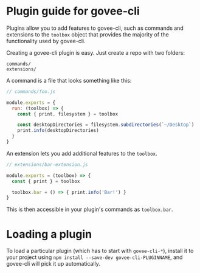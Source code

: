 # Plugin guide for govee-cli

Plugins allow you to add features to govee-cli, such as commands and
extensions to the `toolbox` object that provides the majority of the functionality
used by govee-cli.

Creating a govee-cli plugin is easy. Just create a repo with two folders:

```
commands/
extensions/
```

A command is a file that looks something like this:

```js
// commands/foo.js

module.exports = {
  run: (toolbox) => {
    const { print, filesystem } = toolbox

    const desktopDirectories = filesystem.subdirectories(`~/Desktop`)
    print.info(desktopDirectories)
  }
}
```

An extension lets you add additional features to the `toolbox`.

```js
// extensions/bar-extension.js

module.exports = (toolbox) => {
  const { print } = toolbox

  toolbox.bar = () => { print.info('Bar!') }
}
```

This is then accessible in your plugin's commands as `toolbox.bar`.

# Loading a plugin

To load a particular plugin (which has to start with `govee-cli-*`),
install it to your project using `npm install --save-dev govee-cli-PLUGINNAME`,
and govee-cli will pick it up automatically.
